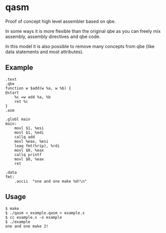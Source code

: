 # qasm

Proof of concept high level assembler based on qbe.

In some ways it is more flexible than the original qbe as you
can freely mix assembly, assembly directives and qbe code.

In this model it is also possible to remove many concepts from qbe (like data statements and most attributes).

## Example
```
.text
.qbe
function w $add(w %a, w %b) {
@start
	%c =w add %a, %b
	ret %c
}
.asm

.globl main
main:
	movl $1, %esi
	movl $1, %edi
	callq add
	movl %eax, %esi
	leaq fmt(%rip), %rdi
	movl $0, %eax
	callq printf
	movl $0, %eax
	ret

.data
fmt:
	.ascii  "one and one make %d!\n"
```

## Usage

```
$ make
$ ./qasm < example.qasm > example.s
$ cc example.s -o example
$ ./example
one and one make 2!
```
